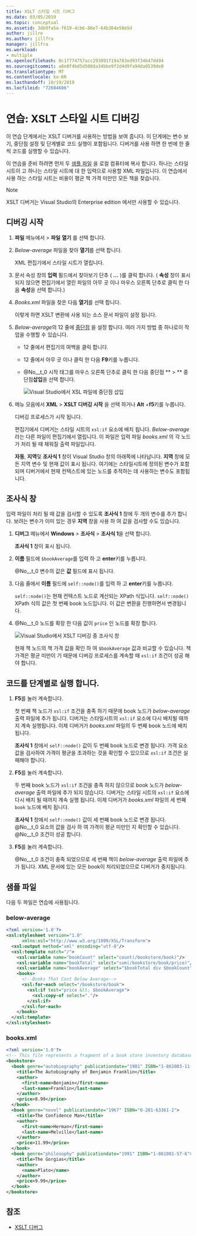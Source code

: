 ```yaml
---
title: XSLT 스타일 시트 디버그
ms.date: 03/05/2019
ms.topic: conceptual
ms.assetid: 3db9fa5a-f619-4cb6-86e7-64b364e58e5d
author: jillre
ms.author: jillfra
manager: jillfra
ms.workload:
- multiple
ms.openlocfilehash: 0c1f774757acc293091f19a783ed93f34647d494
ms.sourcegitcommit: a8e8f4bd5d508da34bbe9f2d4d9fa94da0539de0
ms.translationtype: MT
ms.contentlocale: ko-KR
ms.lasthandoff: 10/19/2019
ms.locfileid: "72604606"
---
```

# <a name="walkthrough-debug-an-xslt-style-sheet"></a>연습: XSLT 스타일 시트 디버깅

이 연습 단계에서는 XSLT 디버거를 사용하는 방법을 보여 줍니다. 이 단계에는 변수 보기, 중단점 설정 및 단계별로 코드 실행이 포함됩니다. 디버거를 사용 하면 한 번에 한 줄씩 코드를 실행할 수 있습니다.

이 연습을 준비 하려면 먼저 두 [샘플 파일](#sample-files) 을 로컬 컴퓨터에 복사 합니다. 하나는 스타일 시트이 고 하나는 스타일 시트에 대 한 입력으로 사용할 XML 파일입니다. 이 연습에서 사용 하는 스타일 시트는 비용이 평균 책 가격 미만인 모든 책을 찾습니다.

> [!NOTE]
> XSLT 디버거는 Visual Studio의 Enterprise edition 에서만 사용할 수 있습니다.

## <a name="start-debugging"></a>디버깅 시작

1. **파일** 메뉴에서  > **파일** **열기** 를 선택 합니다.

2. *Below-average* 파일을 찾아 **열기**를 선택 합니다.

   XML 편집기에서 스타일 시트가 열립니다.

3. 문서 속성 창의 **입력** 필드에서 찾아보기 단추 ( **...** )를 클릭 합니다. ( **속성** 창이 표시 되지 않으면 편집기에서 열린 파일의 아무 곳 이나 마우스 오른쪽 단추로 클릭 한 다음 **속성**을 선택 합니다.)

4. *Books.xml* 파일을 찾은 다음 **열기**를 선택 합니다.

   이렇게 하면 XSLT 변환에 사용 되는 소스 문서 파일이 설정 됩니다.

5. *Below-average*의 12 줄에 [중단점](../debugger/using-breakpoints.md) 을 설정 합니다. 여러 가지 방법 중 하나로이 작업을 수행할 수 있습니다.

   - 12 줄에서 편집기의 여백을 클릭 합니다.

   - 12 줄에서 아무 곳 이나 클릭 한 다음 **F9**키를 누릅니다.

   - @No__t_0 시작 태그를 마우스 오른쪽 단추로 클릭 한 다음 중단점 ** > ** 중단점**삽입**을 선택 합니다.

      ![Visual Studio에서 XSL 파일에 중단점 삽입](media/insert-breakpoint.PNG)

6. 메뉴 모음에서 **XML**  > **XSLT 디버깅 시작** 을 선택 하거나 **Alt** +**f5**키를 누릅니다.

   디버깅 프로세스가 시작 됩니다.

   편집기에서 디버거는 스타일 시트의 `xsl:if` 요소에 배치 됩니다. *Below-average* 라는 다른 파일이 편집기에서 열립니다. 이 파일은 입력 파일 *books.xml* 의 각 노드가 처리 될 때 채워질 출력 파일입니다.

   **자동**, **지역**및 **조사식 1** 창이 Visual Studio 창의 아래쪽에 나타납니다. **지역** 창에 모든 지역 변수 및 현재 값이 표시 됩니다. 여기에는 스타일시트에 정의된 변수가 포함되며 디버거에서 현재 컨텍스트에 있는 노드를 추적하는 데 사용하는 변수도 포함됩니다.

## <a name="watch-window"></a>조사식 창

입력 파일이 처리 될 때 값을 검사할 수 있도록 **조사식 1** 창에 두 개의 변수를 추가 합니다. 보려는 변수가 이미 있는 경우 **지역** 창을 사용 하 여 값을 검사할 수도 있습니다.

1. **디버그** 메뉴에서 **Windows**  > **조사식**  > **조사식 1**을 선택 합니다.

   **조사식 1** 창이 표시 됩니다.

2. **이름** 필드에 `$bookAverage`를 입력 하 고 **enter**키를 누릅니다.

   @No__t_0 변수의 값은 **값** 필드에 표시 됩니다.

3. 다음 줄에서 **이름** 필드에 `self::node()`를 입력 하 고 **enter**키를 누릅니다.

   `self::node()`는 현재 컨텍스트 노드로 계산되는 XPath 식입니다. `self::node()` XPath 식의 값은 첫 번째 book 노드입니다. 이 값은 변환을 진행하면서 변경됩니다.

4. @No__t_0 노드를 확장 한 다음 값이 `price` 인 노드를 확장 합니다.

   ![Visual Studio에서 XSLT 디버깅 중 조사식 창](media/xslt-debugging-watch-window.png)

   현재 책 노드의 책 가격 값을 확인 하 여 `$bookAverage` 값과 비교할 수 있습니다. 책 가격은 평균 미만이 기 때문에 디버깅 프로세스를 계속할 때 `xsl:if` 조건이 성공 해야 합니다.

## <a name="step-through-the-code"></a>코드를 단계별로 실행 합니다.

1. **F5**를 눌러 계속합니다.

   첫 번째 책 노드가 `xsl:if` 조건을 충족 하기 때문에 book 노드가 *below-average* 출력 파일에 추가 됩니다. 디버거는 스타일시트의 `xsl:if` 요소에 다시 배치될 때까지 계속 실행됩니다. 이제 디버거가 *books.xml* 파일의 두 번째 book 노드에 배치 됩니다.

   **조사식 1** 창에서 `self::node()` 값이 두 번째 book 노드로 변경 됩니다. 가격 요소 값을 검사하여 가격이 평균을 초과하는 것을 확인할 수 있으므로 `xsl:if` 조건은 실패해야 합니다.

2. **F5**를 눌러 계속합니다.

   두 번째 book 노드가 `xsl:if` 조건을 충족 하지 않으므로 book 노드가 *below-average* 출력 파일에 추가 되지 않습니다. 디버거는 스타일 시트의 `xsl:if` 요소에 다시 배치 될 때까지 계속 실행 됩니다. 이제 디버거가 *books.xml* 파일의 세 번째 `book` 노드에 배치 됩니다.

   **조사식 1** 창에서 `self::node()` 값이 세 번째 book 노드로 변경 됩니다. @No__t_0 요소의 값을 검사 하 여 가격이 평균 미만인 지 확인할 수 있습니다. @No__t_0 조건이 성공 합니다.

3. **F5**를 눌러 계속합니다.

   @No__t_0 조건이 충족 되었으므로 세 번째 책이 *below-average* 출력 파일에 추가 됩니다. XML 문서에 있는 모든 book이 처리되었으므로 디버거가 중지됩니다.

## <a name="sample-files"></a>샘플 파일

다음 두 파일은 연습에 사용됩니다.

### <a name="below-averagexsl"></a>below-average

```xml
<?xml version='1.0'?>
<xsl:stylesheet version="1.0"
      xmlns:xsl="http://www.w3.org/1999/XSL/Transform">
  <xsl:output method="xml" encoding="utf-8"/>
  <xsl:template match="/">
    <xsl:variable name="bookCount" select="count(/bookstore/book)"/>
    <xsl:variable name="bookTotal" select="sum(/bookstore/book/price)"/>
    <xsl:variable name="bookAverage" select="$bookTotal div $bookCount"/>
    <books>
      <!--Books That Cost Below Average-->
      <xsl:for-each select="/bookstore/book">
        <xsl:if test="price &lt; $bookAverage">
          <xsl:copy-of select="."/>
        </xsl:if>
      </xsl:for-each>
    </books>
  </xsl:template>
</xsl:stylesheet>
```

### <a name="booksxml"></a>books.xml

```xml
<?xml version='1.0'?>
<!-- This file represents a fragment of a book store inventory database -->
<bookstore>
  <book genre="autobiography" publicationdate="1981" ISBN="1-861003-11-0">
    <title>The Autobiography of Benjamin Franklin</title>
    <author>
      <first-name>Benjamin</first-name>
      <last-name>Franklin</last-name>
    </author>
    <price>8.99</price>
  </book>
  <book genre="novel" publicationdate="1967" ISBN="0-201-63361-2">
    <title>The Confidence Man</title>
    <author>
      <first-name>Herman</first-name>
      <last-name>Melville</last-name>
    </author>
    <price>11.99</price>
  </book>
  <book genre="philosophy" publicationdate="1991" ISBN="1-861001-57-6">
    <title>The Gorgias</title>
    <author>
      <name>Plato</name>
    </author>
    <price>9.99</price>
  </book>
</bookstore>
```

## <a name="see-also"></a>참조

- [XSLT 디버그](../xml-tools/debugging-xslt.md)
